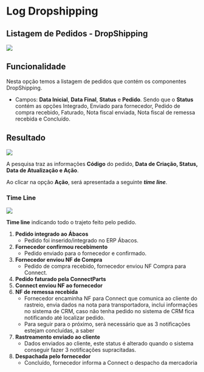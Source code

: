# Log Dropshipping

## Listagem de Pedidos - DropShipping

![](http://developers.connectparts.com.br/imagens/sigeco-integracoes-01.png)

## Funcionalidade

Nesta opção temos a listagem de pedidos que contém os componentes DropShipping.

* Campos: **Data Inicial**, **Data Final**, **Status** e **Pedido**. Sendo que o **Status** contém as opções Integrado, Enviado para fornecedor, Pedido de compra recebido, Faturado, Nota fiscal enviada, Nota fiscal de remessa recebida e Concluído.

## Resultado

![](http://developers.connectparts.com.br/imagens/sigeco-integracoes-02.png)

A pesquisa traz as informações **Código** do pedido, **Data de Criação, Status, Data de Atualização e Ação**.

Ao clicar na opção **Ação**, será apresentada a seguinte _**time line**_.

### Time Line

![](http://developers.connectparts.com.br/imagens/statusDropShipping.png)

**Time line** indicando todo o trajeto feito pelo pedido.

1. **Pedido integrado ao Ábacos**
   * Pedido foi inserido/integrado no ERP Ábacos.
2. **Fornecedor confirmou recebimento**
   * Pedido enviado para o fornecedor e confirmado.
3. **Fornecedor enviou NF de Compra**
   * Pedido de compra recebido, fornecedor enviou NF Compra para Connect.
4. **Pedido faturado pela ConnectParts**
5. **Connect enviou NF ao fornecedor**
6. **NF de remessa recebida**
   * Fornecedor encaminha NF para Connect que comunica ao cliente do rastreio, envia dados na nota para transportadora, inclui informações no sistema de CRM, caso não tenha pedido no sistema de CRM fica notificando até localizar pedido.
   * Para seguir para o próximo, será necessário que as 3 notificações estejam concluídas, a saber
7. **Rastreamento enviado ao cliente**
   * Dados enviados ao cliente, este status é alterado quando o sistema conseguir fazer 3 notificações supracitadas.
8. **Despachada pelo fornecedor**
   * Concluído, fornecedor informa a Connect o despacho da mercadoria

